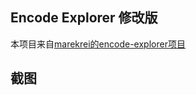## Encode Explorer 修改版

本项目来自[marekrei的encode-explorer项目](https://github.com/marekrei/encode-explorer)

## 截图